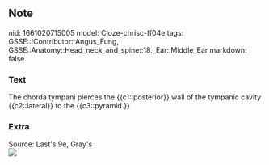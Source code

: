 ## Note
nid: 1661020715005
model: Cloze-chrisc-ff04e
tags: GSSE::!Contributor::Angus_Fung, GSSE::Anatomy::Head_neck_and_spine::18._Ear::Middle_Ear
markdown: false

### Text
The chorda tympani pierces the {{c1::posterior}} wall of the tympanic cavity {{c2::lateral}} to the {{c3::pyramid.}}

### Extra
<div>
  <div>
    Source: Last's 9e, Gray's
  </div>
</div>
<div><img src=
"paste-cf33ddb679dda9e77495e925c6b8cf72672cdac3.jpg"></div>
